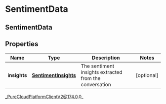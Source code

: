 # SentimentData

## SentimentData

## Properties

|Name | Type | Description | Notes|
|------------ | ------------- | ------------- | -------------|
| **insights** | [**SentimentInsights**](SentimentInsights) | The sentiment insights extracted from the conversation | [optional] |



_PureCloudPlatformClientV2@174.0.0_
